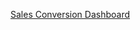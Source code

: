 [Sales Conversion Dashboard](https://www.novypro.com/project/sales-conversion-dashboard---dual-theme)
